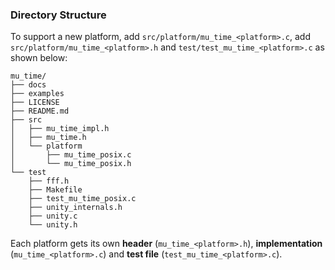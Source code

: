 ### **Directory Structure**
To support a new platform, add `src/platform/mu_time_<platform>.c`, 
add `src/platform/mu_time_<platform>.h` and `test/test_mu_time_<platform>.c` as
shown below:

```
mu_time/
├── docs
├── examples
├── LICENSE
├── README.md
├── src
│   ├── mu_time_impl.h
│   ├── mu_time.h
│   └── platform
│       ├── mu_time_posix.c
│       └── mu_time_posix.h
└── test
    ├── fff.h
    ├── Makefile
    ├── test_mu_time_posix.c
    ├── unity_internals.h
    ├── unity.c
    └── unity.h
```

Each platform gets its own **header** (`mu_time_<platform>.h`), **implementation** (`mu_time_<platform>.c`) and **test file**
(`test_mu_time_<platform>.c`).
